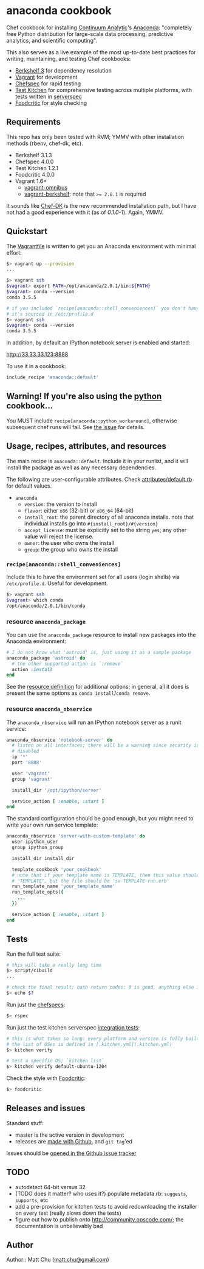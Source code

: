 # anaconda cookbook

Chef cookbook for installing [Continuum Analytic](http://continuum.io/)'s
[Anaconda](https://store.continuum.io/cshop/anaconda/): "completely free Python
distribution for large-scale data processing, predictive analytics, and
scientific computing".

This also serves as a live example of the most up-to-date best practices for
writing, maintaining, and testing Chef cookbooks:

- [Berkshelf 3](http://berkshelf.com/) for dependency resolution
- [Vagrant](https://www.vagrantup.com) for development
- [Chefspec](https://github.com/sethvargo/chefspec) for rapid testing
- [Test Kitchen](https://github.com/test-kitchen/test-kitchen) for
comprehensive testing across multiple platforms, with tests written in
[serverspec](http://serverspec.org/)
- [Foodcritic](http://acrmp.github.io/foodcritic/) for style checking

## Requirements

This repo has only been tested with RVM; YMMV with other installation methods
(rbenv, chef-dk, etc).

- Berkshelf 3.1.3
- Chefspec 4.0.0
- Test Kitchen 1.2.1
- Foodcritic 4.0.0
- Vagrant 1.6+
  - [vagrant-omnibus](https://github.com/schisamo/vagrant-omnibus)
  - [vagrant-berkshelf](https://github.com/berkshelf/vagrant-berkshelf): note
    that `>= 2.0.1` is required

It sounds like [Chef-DK](http://www.getchef.com/downloads/chef-dk/) is the new
recommended installation path, but I have not had a good experience with it (as
of *0.1.0-1*). Again, YMMV.

## Quickstart

The [Vagrantfile](Vagrantfile) is written to get you an Anaconda environment
with minimal effort:

```bash
$> vagrant up --provision
...

$> vagrant ssh
$vagrant> export PATH=/opt/anaconda/2.0.1/bin:${PATH}
$vagrant> conda --version
conda 3.5.5

# if you included `recipe[anaconda::shell_conveniences]` you don't have to do anything;
# it's sourced in /etc/profile.d
$> vagrant ssh
$vagrant> conda --version
conda 3.5.5
```

In addition, by default an IPython notebook server is enabled and started:

  http://33.33.33.123:8888

To use it in a cookbook:

```ruby
include_recipe 'anaconda::default'
```

## Warning! If you're also using the [python](https://github.com/poise/python) cookbook...

You MUST include `recipe[anaconda::python_workaround]`, otherwise subsequent
chef runs will fail. See [the
issue](https://github.com/thmttch/chef-continuum-anaconda/issues/12) for
details.

## Usage, recipes, attributes, and resources

The main recipe is `anaconda::default`. Include it in your runlist, and it will
install the package as well as any necessary dependencies.

The following are user-configurable attributes. Check
[attributes/default.rb](attributes/default.rb) for default values.

- `anaconda`
  - `version`: the version to install
  - `flavor`: either `x86` (32-bit) or `x86_64` (64-bit)
  - `install_root`: the parent directory of all anaconda installs. note that
    individual installs go into `#{install_root}/#{version}`
  - `accept_license`: must be explicitly set to the string `yes`; any other
    value will reject the license.
  - `owner`: the user who owns the install
  - `group`: the group who owns the install

### `recipe[anaconda::shell_conveniences]`

Include this to have the environment set for all users (login shells) via
`/etc/profile.d`.  Useful for development.

```bash
$> vagrant ssh
$vagrant> which conda
/opt/anaconda/2.0.1/bin/conda
```

### resource `anaconda_package`

You can use the `anaconda_package` resource to install new packages into the
Anaconda environment:

```ruby
# I do not know what 'astroid' is, just using it as a sample package
anaconda_package 'astroid' do
  # the other supported action is `:remove`
  action :install
end
```

See the [resource definition](resources/package.rb) for additional options; in
general, all it does is present the same options as `conda install`/`conda
remove`.

### resource `anaconda_nbservice`

The `anaconda_nbservice` will run an IPython notebook server as a runit
service:

```ruby
anaconda_nbservice 'notebook-server' do
  # listen on all interfaces; there will be a warning since security is
  # disabled
  ip '*'
  port '8888'

  user 'vagrant'
  group 'vagrant'

  install_dir '/opt/ipython/server'

  service_action [ :enable, :start ]
end
```

The standard configuration should be good enough, but you might need to write
your own run service template:

```ruby
anaconda_nbservice 'server-with-custom-template' do
  user ipython_user
  group ipython_group

  install_dir install_dir

  template_cookbook 'your_cookbook'
  # note that if your template name is TEMPLATE, then this value should be
  # 'TEMPLATE", but the file should be 'sv-TEMPLATE-run.erb'
  run_template_name 'your_template_name'
  run_template_opts({
    ...
  })

  service_action [ :enable, :start ]
end
```

## Tests

Run the full test suite:

```bash
# this will take a really long time
$> script/cibuild
...

# check the final result; bash return codes: 0 is good, anything else is not
$> echo $?
```

Run just the [chefspecs](spec/default_spec.rb):

```bash
$> rspec
```

Run just the test kitchen serverspec [integration
tests](test/integration/default/serverspec/default_spec.rb):

```bash
# this is what takes so long: every platform and version is fully built in vagrant
# the list of OSes is defined in [.kitchen.yml](.kitchen.yml)
$> kitchen verify

# test a specific OS; `kitchen list`
$> kitchen verify default-ubuntu-1204
```

Check the style with [Foodcritic](http://acrmp.github.io/foodcritic/):

```bash
$> foodcritic
```

## Releases and issues

Standard stuff:

- master is the active version in development
- releases are [made with
  Github](https://github.com/thmttch/chef-continuum-anaconda/releases), and
  `git tag`'ed

Issues should be [opened in the Github issue
tracker](https://github.com/thmttch/chef-continuum-anaconda/issues)

## TODO

- autodetect 64-bit versus 32
- (TODO does it matter? who uses it?) populate metadata.rb: `suggests`,
  `supports`, etc
- add a pre-provision for kitchen tests to avoid redownloading the installer on
  every test (really slows down the tests)
- figure out how to publish onto http://community.opscode.com/; the
  documentation is unbelievably bad

## Author

Author:: Matt Chu (matt.chu@gmail.com)
